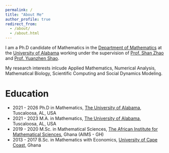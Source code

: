 ```yaml
---
permalink: /
title: "About Me"
author_profile: true
redirect_from: 
  - /about/
  - /about.html
---
```

 I am a Ph.D candidate of Mathematics in the [Department of Mathematics](https://math.ua.edu) at the [University of Alabama](https://www.ua.edu) working under the supervision of [Prof. Shan Zhao](https://sites.ua.edu/szhao/) and [Prof. Yuanzhen Shao](https://sites.ua.edu/yshao/).

 My research interests inlcude Applied Mathematics, Numerical Analysis, Mathematical Biology, Scientific Computing and Social Dynamics Modeling.
 
 
 
 Education
======
* 2021 - 2026 Ph.D in Mathematics, [The University of Alabama](https://www.ua.edu), Tuscaloosa, AL, USA
* 2021 - 2023 M.A. in Mathematics, [The University of Alabama](https://www.ua.edu), Tuscaloosa, AL, USA
* 2019 - 2020 M.Sc. in Mathematical Sciences, [The African Institute for Mathematical Sciences](https://aims.edu.gh), Ghana (AIMS - GH)
* 2013 - 2017 B.Sc. in Mathematics with Economics, [University of Cape Coast](https://ucc.edu.gh), Ghana 
